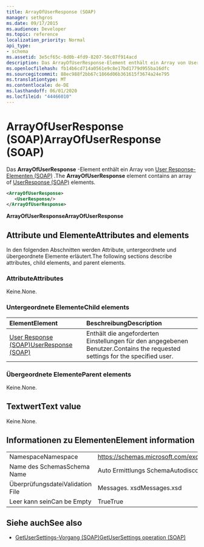 ```yaml
---
title: ArrayOfUserResponse (SOAP)
manager: sethgros
ms.date: 09/17/2015
ms.audience: Developer
ms.topic: reference
localization_priority: Normal
api_type:
- schema
ms.assetid: 3e5cf65c-8d0b-4fd9-8207-56c07f914acd
description: Das ArrayOfUserResponse-Element enthält ein Array von User Response-Elementen (SOAP).
ms.openlocfilehash: fb14b6cd714a0561e9c8e17bd1779d955ba16dfc
ms.sourcegitcommit: 88ec988f2bb67c1866d06b361615f3674a24e795
ms.translationtype: MT
ms.contentlocale: de-DE
ms.lasthandoff: 06/01/2020
ms.locfileid: "44466010"
---
```

# <a name="arrayofuserresponse-soap"></a><span data-ttu-id="7fbe6-103">ArrayOfUserResponse (SOAP)</span><span class="sxs-lookup"><span data-stu-id="7fbe6-103">ArrayOfUserResponse (SOAP)</span></span>

<span data-ttu-id="7fbe6-104">Das **ArrayOfUserResponse** -Element enthält ein Array von [User Response-Elementen (SOAP)](userresponse-soap.md) .</span><span class="sxs-lookup"><span data-stu-id="7fbe6-104">The **ArrayOfUserResponse** element contains an array of [UserResponse (SOAP)](userresponse-soap.md) elements.</span></span> 
  
```XML
<ArrayOfUserResponse>
   <UserResponse/>
</ArrayOfUserResponse>
```

 <span data-ttu-id="7fbe6-105">**ArrayOfUserResponse**</span><span class="sxs-lookup"><span data-stu-id="7fbe6-105">**ArrayOfUserResponse**</span></span>
## <a name="attributes-and-elements"></a><span data-ttu-id="7fbe6-106">Attribute und Elemente</span><span class="sxs-lookup"><span data-stu-id="7fbe6-106">Attributes and elements</span></span>

<span data-ttu-id="7fbe6-107">In den folgenden Abschnitten werden Attribute, untergeordnete und übergeordnete Elemente erläutert.</span><span class="sxs-lookup"><span data-stu-id="7fbe6-107">The following sections describe attributes, child elements, and parent elements.</span></span>
  
### <a name="attributes"></a><span data-ttu-id="7fbe6-108">Attribute</span><span class="sxs-lookup"><span data-stu-id="7fbe6-108">Attributes</span></span>

<span data-ttu-id="7fbe6-109">Keine.</span><span class="sxs-lookup"><span data-stu-id="7fbe6-109">None.</span></span>
  
### <a name="child-elements"></a><span data-ttu-id="7fbe6-110">Untergeordnete Elemente</span><span class="sxs-lookup"><span data-stu-id="7fbe6-110">Child elements</span></span>

|<span data-ttu-id="7fbe6-111">**Element**</span><span class="sxs-lookup"><span data-stu-id="7fbe6-111">**Element**</span></span>|<span data-ttu-id="7fbe6-112">**Beschreibung**</span><span class="sxs-lookup"><span data-stu-id="7fbe6-112">**Description**</span></span>|
|:-----|:-----|
|[<span data-ttu-id="7fbe6-113">User Response (SOAP)</span><span class="sxs-lookup"><span data-stu-id="7fbe6-113">UserResponse (SOAP)</span></span>](userresponse-soap.md) <br/> |<span data-ttu-id="7fbe6-114">Enthält die angeforderten Einstellungen für den angegebenen Benutzer.</span><span class="sxs-lookup"><span data-stu-id="7fbe6-114">Contains the requested settings for the specified user.</span></span>  <br/> |
   
### <a name="parent-elements"></a><span data-ttu-id="7fbe6-115">Übergeordnete Elemente</span><span class="sxs-lookup"><span data-stu-id="7fbe6-115">Parent elements</span></span>

<span data-ttu-id="7fbe6-116">Keine.</span><span class="sxs-lookup"><span data-stu-id="7fbe6-116">None.</span></span>
  
## <a name="text-value"></a><span data-ttu-id="7fbe6-117">Textwert</span><span class="sxs-lookup"><span data-stu-id="7fbe6-117">Text value</span></span>

<span data-ttu-id="7fbe6-118">Keine.</span><span class="sxs-lookup"><span data-stu-id="7fbe6-118">None.</span></span>
  
## <a name="element-information"></a><span data-ttu-id="7fbe6-119">Informationen zu Elementen</span><span class="sxs-lookup"><span data-stu-id="7fbe6-119">Element information</span></span>

|||
|:-----|:-----|
|<span data-ttu-id="7fbe6-120">Namespace</span><span class="sxs-lookup"><span data-stu-id="7fbe6-120">Namespace</span></span>  <br/> |https://schemas.microsoft.com/exchange/2010/Autodiscover  <br/> |
|<span data-ttu-id="7fbe6-121">Name des Schemas</span><span class="sxs-lookup"><span data-stu-id="7fbe6-121">Schema Name</span></span>  <br/> |<span data-ttu-id="7fbe6-122">Auto Ermittlungs Schema</span><span class="sxs-lookup"><span data-stu-id="7fbe6-122">Autodiscover schema</span></span>  <br/> |
|<span data-ttu-id="7fbe6-123">Überprüfungsdatei</span><span class="sxs-lookup"><span data-stu-id="7fbe6-123">Validation File</span></span>  <br/> |<span data-ttu-id="7fbe6-124">Messages. xsd</span><span class="sxs-lookup"><span data-stu-id="7fbe6-124">Messages.xsd</span></span>  <br/> |
|<span data-ttu-id="7fbe6-125">Leer kann sein</span><span class="sxs-lookup"><span data-stu-id="7fbe6-125">Can be Empty</span></span>  <br/> |<span data-ttu-id="7fbe6-126">True</span><span class="sxs-lookup"><span data-stu-id="7fbe6-126">True</span></span>  <br/> |
   
## <a name="see-also"></a><span data-ttu-id="7fbe6-127">Siehe auch</span><span class="sxs-lookup"><span data-stu-id="7fbe6-127">See also</span></span>

- [<span data-ttu-id="7fbe6-128">GetUserSettings-Vorgang (SOAP)</span><span class="sxs-lookup"><span data-stu-id="7fbe6-128">GetUserSettings operation (SOAP)</span></span>](getusersettings-operation-soap.md)


